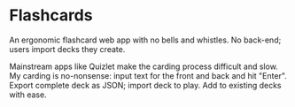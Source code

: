 # Flashcards
An ergonomic flashcard web app with no bells and whistles. No back-end; users import decks they create.

Mainstream apps like Quizlet make the carding process difficult and slow. My carding is no-nonsense: input text for the front and back and hit "Enter". Export complete deck as JSON; import deck to play. Add to existing decks with ease.  
